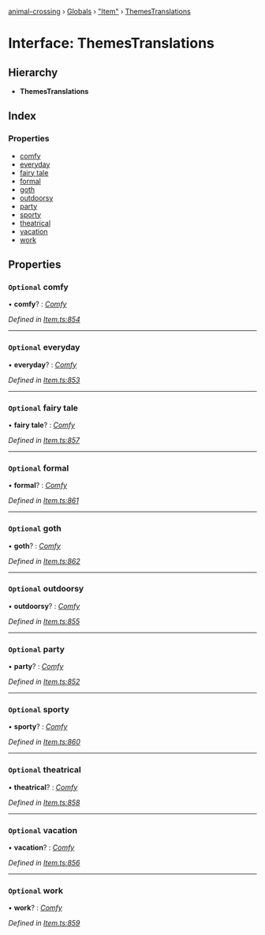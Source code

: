 [animal-crossing](../README.md) › [Globals](../globals.md) › ["Item"](../modules/_item_.md) › [ThemesTranslations](_item_.themestranslations.md)

# Interface: ThemesTranslations

## Hierarchy

* **ThemesTranslations**

## Index

### Properties

* [comfy](_item_.themestranslations.md#optional-comfy)
* [everyday](_item_.themestranslations.md#optional-everyday)
* [fairy tale](_item_.themestranslations.md#optional-fairy-tale)
* [formal](_item_.themestranslations.md#optional-formal)
* [goth](_item_.themestranslations.md#optional-goth)
* [outdoorsy](_item_.themestranslations.md#optional-outdoorsy)
* [party](_item_.themestranslations.md#optional-party)
* [sporty](_item_.themestranslations.md#optional-sporty)
* [theatrical](_item_.themestranslations.md#optional-theatrical)
* [vacation](_item_.themestranslations.md#optional-vacation)
* [work](_item_.themestranslations.md#optional-work)

## Properties

### `Optional` comfy

• **comfy**? : *[Comfy](_item_.comfy.md)*

*Defined in [Item.ts:854](https://github.com/Norviah/animal-crossing/blob/ac736df/module/types/Item.ts#L854)*

___

### `Optional` everyday

• **everyday**? : *[Comfy](_item_.comfy.md)*

*Defined in [Item.ts:853](https://github.com/Norviah/animal-crossing/blob/ac736df/module/types/Item.ts#L853)*

___

### `Optional` fairy tale

• **fairy tale**? : *[Comfy](_item_.comfy.md)*

*Defined in [Item.ts:857](https://github.com/Norviah/animal-crossing/blob/ac736df/module/types/Item.ts#L857)*

___

### `Optional` formal

• **formal**? : *[Comfy](_item_.comfy.md)*

*Defined in [Item.ts:861](https://github.com/Norviah/animal-crossing/blob/ac736df/module/types/Item.ts#L861)*

___

### `Optional` goth

• **goth**? : *[Comfy](_item_.comfy.md)*

*Defined in [Item.ts:862](https://github.com/Norviah/animal-crossing/blob/ac736df/module/types/Item.ts#L862)*

___

### `Optional` outdoorsy

• **outdoorsy**? : *[Comfy](_item_.comfy.md)*

*Defined in [Item.ts:855](https://github.com/Norviah/animal-crossing/blob/ac736df/module/types/Item.ts#L855)*

___

### `Optional` party

• **party**? : *[Comfy](_item_.comfy.md)*

*Defined in [Item.ts:852](https://github.com/Norviah/animal-crossing/blob/ac736df/module/types/Item.ts#L852)*

___

### `Optional` sporty

• **sporty**? : *[Comfy](_item_.comfy.md)*

*Defined in [Item.ts:860](https://github.com/Norviah/animal-crossing/blob/ac736df/module/types/Item.ts#L860)*

___

### `Optional` theatrical

• **theatrical**? : *[Comfy](_item_.comfy.md)*

*Defined in [Item.ts:858](https://github.com/Norviah/animal-crossing/blob/ac736df/module/types/Item.ts#L858)*

___

### `Optional` vacation

• **vacation**? : *[Comfy](_item_.comfy.md)*

*Defined in [Item.ts:856](https://github.com/Norviah/animal-crossing/blob/ac736df/module/types/Item.ts#L856)*

___

### `Optional` work

• **work**? : *[Comfy](_item_.comfy.md)*

*Defined in [Item.ts:859](https://github.com/Norviah/animal-crossing/blob/ac736df/module/types/Item.ts#L859)*
